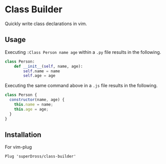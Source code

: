 # Class Builder
Quickly write class declarations in vim.

## Usage
Executing `:Class Person name age` within a `.py` file results in the following.
```python
class Person:
    def __init__(self, name, age):
        self.name = name
        self.age = age
```
Executing the same command above in a `.js` file results in the following.
```javascript
class Person {
  constructor(name, age) {
    this.name = name;
    this.age = age;
  }
}
```

## Installation
For vim-plug
```vim
Plug 'superDross/class-builder'
```
